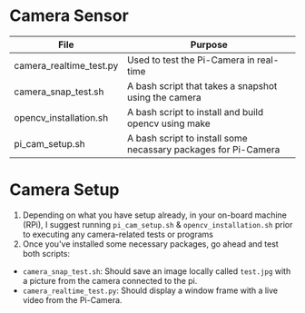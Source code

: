 # Camera Sensor
| File  | Purpose |
| ------------- | ------------- |
| camera_realtime_test.py  | Used to test the Pi-Camera in real-time |
| camera_snap_test.sh  | A bash script that takes a snapshot using the camera |
| opencv_installation.sh  | A bash script to install and build opencv using make |
| pi_cam_setup.sh  | A bash script to install some necassary packages for Pi-Camera |

# Camera Setup

1. Depending on what you have setup already, in your on-board machine (RPi), I suggest running `pi_cam_setup.sh` & `opencv_installation.sh` prior to executing any camera-related tests or programs
2. Once you've installed some necessary packages, go ahead and test both scripts:
  - `camera_snap_test.sh`: Should save an image locally called `test.jpg` with a picture from the camera connected to the pi.
  - `camera_realtime_test.py`: Should display a window frame with a live video from the Pi-Camera.
